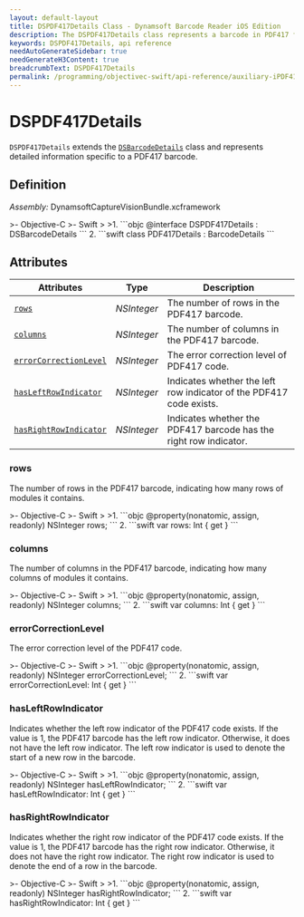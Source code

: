 ```yaml
---
layout: default-layout
title: DSPDF417Details Class - Dynamsoft Barcode Reader iOS Edition
description: The DSPDF417Details class represents a barcode in PDF417 format. It inherits from the DSBarcodeDetails class and contains information about the row count, column count, and error correction level of the barcode.
keywords: DSPDF417Details, api reference
needAutoGenerateSidebar: true
needGenerateH3Content: true
breadcrumbText: DSPDF417Details
permalink: /programming/objectivec-swift/api-reference/auxiliary-iPDF417Details.html
---
```


# DSPDF417Details

`DSPDF417Details` extends the [`DSBarcodeDetails`](barcode-details.md) class and represents detailed information specific to a PDF417 barcode.

## Definition

*Assembly:* DynamsoftCaptureVisionBundle.xcframework

<div class="sample-code-prefix"></div>
>- Objective-C
>- Swift
>
>1. 
```objc
@interface DSPDF417Details : DSBarcodeDetails
```
2. 
```swift
class PDF417Details : BarcodeDetails
```

## Attributes

| Attributes | Type | Description |
| ---------- | ---- | ----------- |
| [`rows`](#rows) | *NSInteger* | The number of rows in the PDF417 barcode. |
| [`columns`](#columns) | *NSInteger* | The number of columns in the PDF417 barcode. |
| [`errorCorrectionLevel`](#errorcorrectionlevel) | *NSInteger* | The error correction level of PDF417 code. |
| [`hasLeftRowIndicator`](#hasleftrowindicator) | *NSInteger* |Indicates whether the left row indicator of the PDF417 code exists. |
| [`hasRightRowIndicator`](#hasrightrowindicator) | *NSInteger* |Indicates whether the PDF417 barcode has the right row indicator. |

### rows

The number of rows in the PDF417 barcode, indicating how many rows of modules it contains.

<div class="sample-code-prefix"></div>
>- Objective-C
>- Swift
>
>1. 
```objc
@property(nonatomic, assign, readonly) NSInteger rows;
```
2. 
```swift
var rows: Int { get }
```

### columns

The number of columns in the PDF417 barcode, indicating how many columns of modules it contains.

<div class="sample-code-prefix"></div>
>- Objective-C
>- Swift
>
>1. 
```objc
@property(nonatomic, assign, readonly) NSInteger columns;
```
2. 
```swift
var columns: Int { get }
```

### errorCorrectionLevel

The error correction level of the PDF417 code.

<div class="sample-code-prefix"></div>
>- Objective-C
>- Swift
>
>1. 
```objc
@property(nonatomic, assign, readonly) NSInteger errorCorrectionLevel;
```
2. 
```swift
var errorCorrectionLevel: Int { get }
```

### hasLeftRowIndicator

Indicates whether the left row indicator of the PDF417 code exists. If the value is 1, the PDF417 barcode has the left row indicator. Otherwise, it does not have the left row indicator. The left row indicator is used to denote the start of a new row in the barcode.

<div class="sample-code-prefix"></div>
>- Objective-C
>- Swift
>
>1. 
```objc
@property(nonatomic, assign, readonly) NSInteger hasLeftRowIndicator;
```
2. 
```swift
var hasLeftRowIndicator: Int { get }
```

### hasRightRowIndicator

Indicates whether the right row indicator of the PDF417 code exists. If the value is 1, the PDF417 barcode has the right row indicator. Otherwise, it does not have the right row indicator. The right row indicator is used to denote the end of a row in the barcode.

<div class="sample-code-prefix"></div>
>- Objective-C
>- Swift
>
>1. 
```objc
@property(nonatomic, assign, readonly) NSInteger hasRightRowIndicator;
```
2. 
```swift
var hasRightRowIndicator: Int { get }
```

